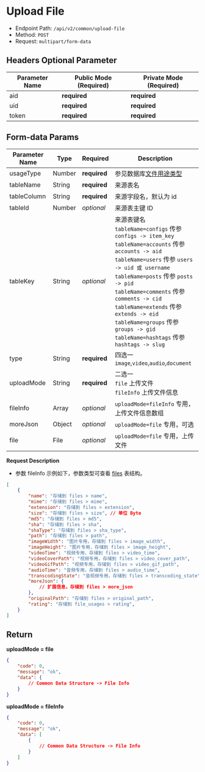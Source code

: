 # Upload File

- Endpoint Path: `/api/v2/common/upload-file`
- Method: `POST`
- Request: `multipart/form-data`

## Headers Optional Parameter

| Parameter Name | Public Mode (Required) | Private Mode (Required) |
| --- | --- | --- |
| aid | **required** | **required** |
| uid | **required** | **required** |
| token | **required** | **required** |

## Form-data Params

| Parameter Name | Type | Required | Description |
| --- | --- | --- | --- |
| usageType | Number | **required** | 参见数据库[文件用途类型](../../database/number.md#文件用途类型) |
| tableName | String | **required** | 来源表名 |
| tableColumn | String | **required** | 来源字段名，默认为 id |
| tableId | Number | *optional* | 来源表主键 ID |
| tableKey | String | *optional* | 来源表键名<br>`tableName=configs` 传参 `configs -> item_key`<br>`tableName=accounts` 传参 `accounts -> aid`<br>`tableName=users` 传参 `users -> uid 或 username`<br>`tableName=posts` 传参 `posts -> pid`<br>`tableName=comments` 传参 `comments -> cid`<br>`tableName=extends` 传参 `extends -> eid`<br>`tableName=groups` 传参 `groups -> gid`<br>`tableName=hashtags` 传参 `hashtags -> slug` |
| type | String | **required** | 四选一 `image`,`video`,`audio`,`document` |
| uploadMode | String | **required** | 二选一<br>`file` 上传文件<br>`fileInfo` 上传文件信息 |
| fileInfo | Array | *optional* | `uploadMode=fileInfo` 专用，上传文件信息数组 |
| moreJson | Object | *optional* | `uploadMode=file` 专用，可选 |
| file | File | *optional* | `uploadMode=file` 专用，上传文件 |

**Request Description**

- 参数 fileInfo 示例如下，参数类型可查看 [files](../../database/systems/files.md) 表结构。

```json
[
    {
        "name": "存储到 files > name",
        "mime": "存储到 files > mime",
        "extension": "存储到 files > extension",
        "size": "存储到 files > size", // 单位 Byte
        "md5": "存储到 files > md5",
        "sha": "存储到 files > sha",
        "shaType": "存储到 files > sha_type",
        "path": "存储到 files > path",
        "imageWidth": "图片专用，存储到 files > image_width",
        "imageHeight": "图片专用，存储到 files > image_height",
        "videoTime": "视频专用，存储到 files > video_time",
        "videoCoverPath": "视频专用，存储到 files > video_cover_path",
        "videoGifPath": "视频专用，存储到 files > video_gif_path",
        "audioTime": "音频专用，存储到 files > audio_time",
        "transcodingState": "音视频专用，存储到 files > transcoding_state",
        "moreJson": {
            // 扩展信息，存储到 files > more_json
        },
        "originalPath": "存储到 files > original_path",
        "rating": "存储到 file_usages > rating",
    }
]
```

## Return

**uploadMode = file**

```json
{
    "code": 0,
    "message": "ok",
    "data": {
        // Common Data Structure -> File Info
    }
}
```

**uploadMode = fileInfo**

```json
{
    "code": 0,
    "message": "ok",
    "data": [
        {
            // Common Data Structure -> File Info
        }
    ]
}
```
